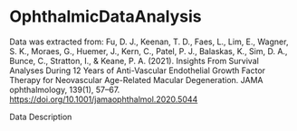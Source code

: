 # OphthalmicDataAnalysis

Data was extracted from: Fu, D. J., Keenan, T. D., Faes, L., Lim, E., Wagner, S. K., Moraes, G., Huemer, J., Kern, C., Patel, P. J., Balaskas, K., Sim, D. A., Bunce, C., Stratton, I., & Keane, P. A. (2021). Insights From Survival Analyses During 12 Years of Anti-Vascular Endothelial Growth Factor Therapy for Neovascular Age-Related Macular Degeneration. JAMA ophthalmology, 139(1), 57–67. https://doi.org/10.1001/jamaophthalmol.2020.5044

Data Description

